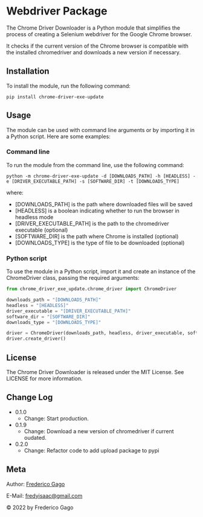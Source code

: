 # Webdriver Package

The Chrome Driver Downloader is a Python module that simplifies the process
of creating a Selenium webdriver for the Google Chrome browser.

It checks if the current version of the Chrome browser is compatible
with the installed chromedriver and downloads a new version if necessary.

## Installation

To install the module, run the following command:

```shell
pip install chrome-driver-exe-update
```

## Usage

The module can be used with command line arguments or by importing it
in a Python script. Here are some examples:

### Command line

To run the module from the command line, use the following command:

```shell
python -m chrome-driver-exe-update -d [DOWNLOADS_PATH] -h [HEADLESS] -e [DRIVER_EXECUTABLE_PATH] -s [SOFTWARE_DIR] -t [DOWNLOADS_TYPE]
```

where:

* [DOWNLOADS_PATH] is the path where downloaded files will be saved
* [HEADLESS] is a boolean indicating whether to run the browser in headless mode
* [DRIVER_EXECUTABLE_PATH] is the path to the chromedriver executable (optional)
* [SOFTWARE_DIR] is the path where Chrome is installed (optional)
* [DOWNLOADS_TYPE] is the type of file to be downloaded (optional)

### Python script

To use the module in a Python script, import it and create an instance
of the ChromeDriver class, passing the required arguments:

```python
from chrome_driver_exe_update.chrome_driver import ChromeDriver

downloads_path = "[DOWNLOADS_PATH]"
headless = "[HEADLESS]"
driver_executable = "[DRIVER_EXECUTABLE_PATH]"
software_dir = "[SOFTWARE_DIR]"
downloads_type = "[DOWNLOADS_TYPE]"

driver = ChromeDriver(downloads_path, headless, driver_executable, software_dir, downloads_type)
driver.create_driver()
```

## License

The Chrome Driver Downloader is released under the MIT License.
See LICENSE for more information.

Change Log
----------

* 0.1.0
    * Change: Start production.
* 0.1.9
    * Change: Download a new version of chromedriver if current oudated.
* 0.2.0
    * Change: Refactor code to add upload package to pypi

Meta
----

Author: [Frederico Gago](https://www.linkedin.com/in/frederico-gago-5849281aa/)

E-Mail: fredyisaac@gmail.com

&copy; 2022 by Frederico Gago
